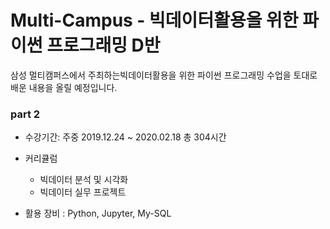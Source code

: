# Multi-Campus - 빅데이터활용을 위한 파이썬 프로그래밍 D반
삼성 멀티캠퍼스에서 주최하는빅데이터활용을 위한 파이썬 프로그래밍 수업을 토대로 배운 내용을 올릴 예정입니다.
### part 2
- 수강기간: 주중 2019.12.24 ~ 2020.02.18 총 304시간
- 커리큘럼
  - 빅데이터 분석 및 시각화
  - 빅데이터 실무 프로젝트
  
- 활용 장비 : Python, Jupyter, My-SQL
